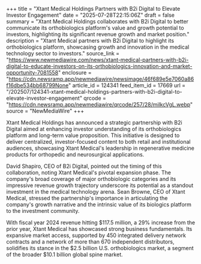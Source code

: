 +++
title = "Xtant Medical Holdings Partners with B2i Digital to Elevate Investor Engagement"
date = "2025-07-28T22:15:06Z"
draft = false
summary = "Xtant Medical Holdings collaborates with B2i Digital to better communicate its orthobiologics platform's value and growth potential to investors, highlighting its significant revenue growth and market position."
description = "Xtant Medical partners with B2i Digital to highlight its orthobiologics platform, showcasing growth and innovation in the medical technology sector to investors."
source_link = "https://www.newmediawire.com/news/xtant-medical-partners-with-b2i-digital-to-educate-investors-on-its-orthobiologics-innovation-and-market-opportunity-7081558"
enclosure = "https://cdn.newsramp.app/newmediawire/newsimage/46f689e5e7060a86f16dbe534bb68799None"
article_id = 124341
feed_item_id = 17669
url = "/202507/124341-xtant-medical-holdings-partners-with-b2i-digital-to-elevate-investor-engagement"
qrcode = "https://cdn.newsramp.app/newmediawire/qrcode/257/28/milkcVgL.webp"
source = "NewMediaWire"
+++

<p>Xtant Medical Holdings has announced a strategic partnership with B2i Digital aimed at enhancing investor understanding of its orthobiologics platform and long-term value proposition. This initiative is designed to deliver centralized, investor-focused content to both retail and institutional audiences, showcasing Xtant Medical's leadership in regenerative medicine products for orthopedic and neurosurgical applications.</p><p>David Shapiro, CEO of B2i Digital, pointed out the timing of this collaboration, noting Xtant Medical's pivotal expansion phase. The company's broad coverage of major orthobiologic categories and its impressive revenue growth trajectory underscore its potential as a standout investment in the medical technology arena. Sean Browne, CEO of Xtant Medical, stressed the partnership's importance in articulating the company's growth narrative and the intrinsic value of its biologics platform to the investment community.</p><p>With fiscal year 2024 revenue hitting $117.5 million, a 29% increase from the prior year, Xtant Medical has showcased strong business fundamentals. Its expansive market access, supported by 450 integrated delivery network contracts and a network of more than 670 independent distributors, solidifies its stance in the $2.5 billion U.S. orthobiologics market, a segment of the broader $10.1 billion global spine market.</p>